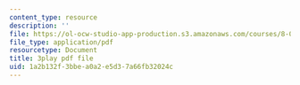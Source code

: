 ```yaml
---
content_type: resource
description: ''
file: https://ol-ocw-studio-app-production.s3.amazonaws.com/courses/8-06-quantum-physics-iii-spring-2018/1a2b132f3bbea0a2e5d37a66fb32024c_R6RePgr4oBo.pdf
file_type: application/pdf
resourcetype: Document
title: 3play pdf file
uid: 1a2b132f-3bbe-a0a2-e5d3-7a66fb32024c
---
```

